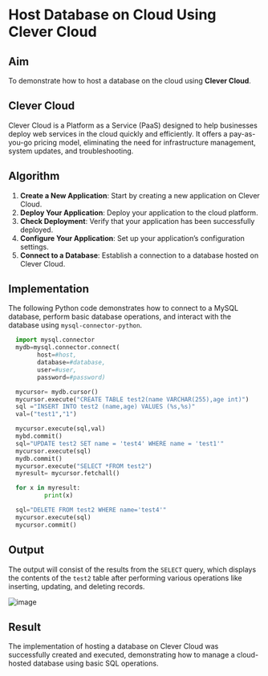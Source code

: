 # Host Database on Cloud Using Clever Cloud

## Aim

To demonstrate how to host a database on the cloud using **Clever Cloud**.

## Clever Cloud

Clever Cloud is a Platform as a Service (PaaS) designed to help businesses deploy web services in the cloud quickly and efficiently. It offers a pay-as-you-go pricing model, eliminating the need for infrastructure management, system updates, and troubleshooting.

## Algorithm

1. **Create a New Application**: Start by creating a new application on Clever Cloud.
2. **Deploy Your Application**: Deploy your application to the cloud platform.
3. **Check Deployment**: Verify that your application has been successfully deployed.
4. **Configure Your Application**: Set up your application’s configuration settings.
5. **Connect to a Database**: Establish a connection to a database hosted on Clever Cloud.

## Implementation

The following Python code demonstrates how to connect to a MySQL database, perform basic database operations, and interact with the database using `mysql-connector-python`.

```python
  import mysql.connector
  mydb=mysql.connector.connect(
        host=#host,
        database=#database,
        user=#user,
        password=#password)

  mycursor= mydb.cursor()
  mycursor.execute("CREATE TABLE test2(name VARCHAR(255),age int)")
  sql ="INSERT INTO test2 (name,age) VALUES (%s,%s)"
  val=("test1","1")

  mycursor.execute(sql,val)
  mybd.commit()
  sql="UPDATE test2 SET name = 'test4' WHERE name = 'test1'"
  mycursor.execute(sql)
  mydb.commit()
  mycursor.execute("SELECT *FROM test2")
  myresult= mycursor.fetchall()

  for x in myresult:
          print(x)

  sql="DELETE FROM test2 WHERE name='test4'"
  mycursor.execute(sql)
  mycursor.commit()

```

## Output

The output will consist of the results from the `SELECT` query, which displays the contents of the `test2` table after performing various operations like inserting, updating, and deleting records.

![image](https://github.com/user-attachments/assets/39775f72-289c-4d85-bd30-0fe1bdd14a04)


## Result

The implementation of hosting a database on Clever Cloud was successfully created and executed, demonstrating how to manage a cloud-hosted database using basic SQL operations.

